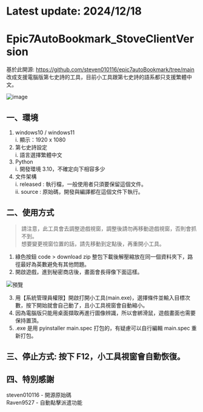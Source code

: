 # Latest update: 2024/12/18  

# Epic7AutoBookmark_StoveClientVersion

基於此開源: https://github.com/steven010116/epic7autoBookmark/tree/main  
改成支援電腦版第七史詩的工具，目前小工具跟第七史詩的語系都只支援繁體中文。
  
![image](https://github.com/steven010116/epic7autoBookmark/assets/24381832/526e78b9-df97-4500-9758-55f514eed883)

## 一、環境
1. windows10 / windows11  
i. 顯示：1920 x 1080  
2. 第七史詩設定  
i. 語言選擇繁體中文  
3. Python  
i. 開發環境 3.10，不確定向下相容多少  
4. 文件架構  
i. released : 執行檔，一般使用者只須要保留這個文件。  
ii. source : 原始碼，開發與編譯都在這個文件下執行。
 
## 二、使用方式
  
> 請注意，此工具會去調整遊戲視窗，調整後請勿再移動遊戲視窗，否則會抓不到。  
> 想要變更視窗位置的話，請先移動到定點後，再重開小工具。  
  
1. 綠色按鈕 code > download zip 整包下載後解壓縮放在同一個資料夾下，路徑最好為英數避免有其他問題。
2. 開啟遊戲，進到秘密商店後，畫面會長得像下面這樣。  
  
![預覽](https://i.imgur.com/xLI1RJV.png)  

3. 用【系統管理員權限】開啟打開小工具(main.exe)，選擇條件並輸入目標次數，按下開始就會自己動了，且小工具視窗會自動縮小。  
4. 因為電腦版只能用桌面擷取再進行圖像辨識，所以會綁滑鼠，遊戲畫面也需要保持置頂。  
5. .exe 是用 pyinstaller main.spec 打包的，有疑慮可以自行編輯 main.spec 重新打包。

## 三、停止方式: 按下 F12，小工具視窗會自動恢復。  

## 四、特別感謝
steven010116 - 開源原始碼  
Raven9527 - 自動點擊派遣功能
